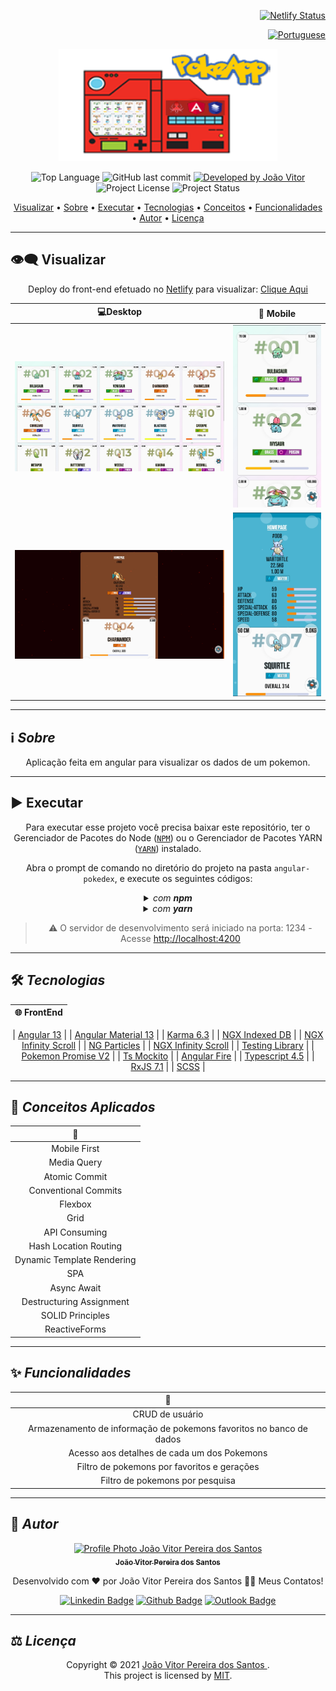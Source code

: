 <div align="right">

[![Netlify Status](https://api.netlify.com/api/v1/badges/e3c52228-d2d0-4ecd-a86e-d5663fc30ca7/deploy-status)](https://joaovitorsw-angular-pokedex.netlify.app/deploys)

</div>

<div align="right">
  
  [![Portuguese](https://cdn-icons-png.flaticon.com/32/3022/3022546.png)](README.md)
  
</div>

<p align="center">
  <img alt="poke-app" src=".github/angular-poke-app.png" width="350px" height="180px"/>
</p>

<p align="center"> 
  <img alt="Top Language" src="https://img.shields.io/github/languages/top/Joaovitorsw/angular-pokedex?color=3498db&style=for-the-badge">
  <img alt="GitHub last commit" src="https://img.shields.io/github/last-commit/Joaovitorsw/angular-pokedex?color=3498db&style=for-the-badge&label=Ultimo%20Commit">   
  <a href="https://github.com/Joaovitorsw">
    <img alt="Developed by João Vitor" src="https://img.shields.io/badge/Developer-João_Vitor-%3498db?color=3498db&style=for-the-badge&label=Desenvolvedor">
  </a>  
  <img alt="Project License" src="https://img.shields.io/apm/l/vim-mode?style=for-the-badge&label=licen%C3%A7a"/>   
  <img alt="Project Status" src="https://img.shields.io/badge/Em Progresso-%3498db?color=yellow&style=for-the-badge&label=Status">

</p>

<p align="center">
 <a href="#eye_speech_bubble-visualizar">Visualizar</a> •
 <a href="#information_source-sobre">Sobre</a> •
 <a href="#arrow_forward-executar">Executar</a> •
 <a href="#hammer_and_wrench-tecnologias">Tecnologias</a> • 
 <a href="#brain-conceitos-aplicados">Conceitos</a> •
 <a href="#sparkles-funcionalidades">Funcionalidades</a> •
 <a href="#boy-autor">Autor</a> •
 <a href="#balance_scale-licença">Licença</a>
</p>

---

## :eye_speech_bubble: **Visualizar**

<div align="center">

Deploy do front-end efetuado no [Netlify](https://www.netlify.com/) para visualizar: [Clique Aqui](https://joaovitorsw-angular-pokedex.netlify.app/)

|                              :computer:Desktop                              |                              :iphone: Mobile                               |
| :-------------------------------------------------------------------------: | :------------------------------------------------------------------------: |
|  <kbd><img src=".github/previews/desktop-preview.jpg" alt="Tablet"/></kbd>  |  <kbd><img src=".github/previews/mobile-preview.jpg" alt="Mobile"/></kbd>  |
| <kbd><img src=".github/previews/desktop-preview-2.jpg" alt="Tablet"/></kbd> | <kbd><img src=".github/previews/mobile-preview-2.jpg" alt="Mobile"/></kbd> |

</div>
  
---
## :information_source: _Sobre_

<div align="center">

Aplicação feita em angular para visualizar os dados de um pokemon.

---

</div>

</div>

## :arrow_forward: **Executar**

<div align="center">

Para executar esse projeto você precisa baixar este repositório, ter o Gerenciador de Pacotes do Node ([`NPM`](https://www.npmjs.com/get-npm)) ou o Gerenciador de Pacotes YARN ([`YARN`](https://yarnpkg.com/getting-started)) instalado.

Abra o prompt de comando no diretório do projeto na pasta <code>angular-pokedex</code>, e execute os seguintes códigos:

<details>
  <summary><i>com <b>npm</b></i></summary>
  
  ```bash
  # Instalar dependências
  $ npm install ou npm i

# Iniciar o servidor de desenvolvimento

$ npm start

````

</details>

<details>
<summary><i>com <b>yarn</b></i></summary>

```bash
# Instalar dependências
$ yarn install

# Iniciar o servidor de desenvolvimento
$ yarn start

````

</details>

> ⚠️ O servidor de desenvolvimento será iniciado na porta: 1234 - Acesse <http://localhost:4200>

</div>

---

## :hammer_and_wrench: _Tecnologias_

<div align="center">

| :globe_with_meridians: FrontEnd |
| :-----------------------------: |

| [Angular 13](https://angular.io/) |
| [Angular Material 13](https://material.angular.io/) |
| [Karma 6.3](https://www.npmjs.com/package/karma) |
| [NGX Indexed DB](https://www.npmjs.com/package/ngx-indexed-db) |
| [NGX Infinity Scroll](https://www.npmjs.com/package/ngx-infinite-scroll) |
| [NG Particles](https://www.npmjs.com/package/ng-particles) |
| [NGX Infinity Scroll](https://www.npmjs.com/package/ngx-infinite-scroll) |
| [Testing Library](https://testing-library.com/) |
| [Pokemon Promise V2](https://github.com/PokeAPI/pokedex-promise-v2) |
| [Ts Mockito](https://www.npmjs.com/package/ts-mockito) |
| [Angular Fire](https://github.com/angular/angularfire) |
| [Typescript 4.5](https://www.typescriptlang.org/) |
| [RxJS 7.1](https://rxjs-dev.firebaseapp.com/guide/overview) |
| [SCSS](https://sass-lang.com/) |

</div>

---

## :brain: _Conceitos Aplicados_

<div align="center">

|      :page_facing_up:      |
| :------------------------: |
|        Mobile First        |
|        Media Query         |
|       Atomic Commit        |
|    Conventional Commits    |
|          Flexbox           |
|            Grid            |
|       API Consuming        |
|   Hash Location Routing    |
| Dynamic Template Rendering |
|            SPA             |
|        Async Await         |
|  Destructuring Assignment  |
|      SOLID Principles      |
|       ReactiveForms        |

</div>

---

## :sparkles: _Funcionalidades_

<div align="center">

|                          :page_facing_up:                           |
| :-----------------------------------------------------------------: |
|                           CRUD de usuário                           |
| Armazenamento de informação de pokemons favoritos no banco de dados |
|             Acesso aos detalhes de cada um dos Pokemons             |
|             Filtro de pokemons por favoritos e gerações             |
|                   Filtro de pokemons por pesquisa                   |

</div>

---

## :boy: _Autor_

<div align="center">

<a href="https://github.com/Joaovitorsw">
 <img src="https://avatars.githubusercontent.com/u/86388366?s=400&u=d21331492a58a33c31dd248c2cac51f177622ae2&v=4"  width="100px;" alt="Profile Photo João Vitor Pereira dos Santos"/>
 <br/>
 <sub><b>João Vitor Pereira dos Santos</b></sub>
</a>

Desenvolvido com ❤️ por João Vitor Pereira dos Santos 👋🏽 Meus Contatos!

[![Linkedin Badge](https://img.shields.io/badge/-João_Vitor-blue?style=flat-square&logo=Linkedin&logoColor=white)](https://www.linkedin.com/in/jo%C3%A3o-vitor-pereira-dos-santos-10796b169/)
[![Github Badge](https://img.shields.io/badge/-João_Vitor-000?style=flat-square&logo=Github&logoColor=white)](https://github.com/Joaovitorsw)
[![Outlook Badge](https://img.shields.io/badge/-João_Vitor-0078d4?style=flat-square&logo=microsoft-outlook&logoColor=white)](mailto:joaovitorswbr@gmail.com)

</div>

---

## :balance_scale: _Licença_

<div align="center">

Copyright ©️ 2021 [João Vitor Pereira dos Santos ](https://github.com/Joaovitorsw).<br />
This project is licensed by [MIT](./LICENSE).

</div>
